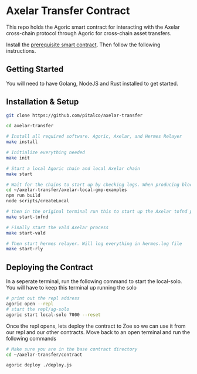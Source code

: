 # Axelar Transfer Contract

This repo holds the Agoric smart contract for interacting with the Axelar cross-chain protocol through Agoric for cross-chain asset transfers.

Install the [prerequisite smart contract](https://github.com/pitalco/interaccounts). Then follow the following instructions.

## Getting Started
You will need to have Golang, NodeJS and Rust installed to get started.

## Installation & Setup

```sh
git clone https://github.com/pitalco/axelar-transfer

cd axelar-transfer

# Install all required software. Agoric, Axelar, and Hermes Relayer
make install

# Initialize everything needed
make init

# Start a local Agoric chain and local Axelar chain
make start

# Wait for the chains to start up by checking logs. When producing blocks run this IN A NEW TERMINAL to start axelar local evm mock chains.
cd ~/axelar-transfer/axelar-local-gmp-examples
npm run build
node scripts/createLocal

# then in the original terminal run this to start up the Axelar tofnd process
make start-tofnd

# Finally start the vald Axelar process
make start-vald

# Then start hermes relayer. Will log everything in hermes.log file
make start-rly
```

## Deploying the Contract

In a seperate terminal, run the following command to start the local-solo. You will have to keep this terminal up running the solo
```sh
# print out the repl address
agoric open --repl
# start the repl/ag-solo
agoric start local-solo 7000 --reset
```

Once the repl opens, lets deploy the contract to Zoe so we can use it from our repl and our other contracts. Move back to an open terminal and run the following commands
```sh
# Make sure you are in the base contract directory
cd ~/axelar-transfer/contract

agoric deploy ./deploy.js
```
